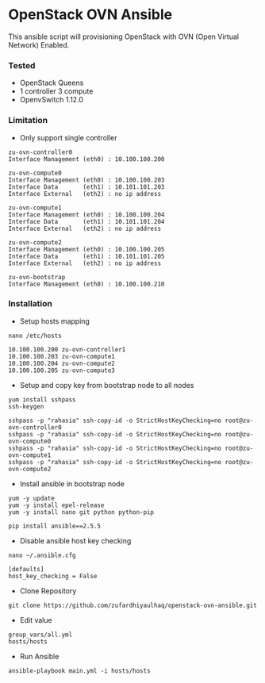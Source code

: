 # OpenStack OVN Ansible
This ansible script will provisioning OpenStack with OVN (Open Virtual Network) Enabled.

### Tested
- OpenStack Queens
- 1 controller 3 compute
- OpenvSwitch 1.12.0

### Limitation
- Only support single controller
```
zu-ovn-controller0
Interface Management (eth0) : 10.100.100.200

zu-ovn-compute0
Interface Management (eth0) : 10.100.100.203
Interface Data       (eth1) : 10.101.101.203
Interface External   (eth2) : no ip address

zu-ovn-compute1
Interface Management (eth0) : 10.100.100.204
Interface Data       (eth1) : 10.101.101.204
Interface External   (eth2) : no ip address

zu-ovn-compute2
Interface Management (eth0) : 10.100.100.205
Interface Data       (eth1) : 10.101.101.205
Interface External   (eth2) : no ip address

zu-ovn-bootstrap
Interface Management (eth0) : 10.100.100.210
```
### Installation
- Setup hosts mapping
```
nano /etc/hosts

10.100.100.200 zu-ovn-controller1
10.100.100.203 zu-ovn-compute1
10.100.100.204 zu-ovn-compute2
10.100.100.205 zu-ovn-compute3
```
- Setup and copy key from bootstrap node to all nodes
```
yum install sshpass
ssh-keygen

sshpass -p "rahasia" ssh-copy-id -o StrictHostKeyChecking=no root@zu-ovn-controller0
sshpass -p "rahasia" ssh-copy-id -o StrictHostKeyChecking=no root@zu-ovn-compute0
sshpass -p "rahasia" ssh-copy-id -o StrictHostKeyChecking=no root@zu-ovn-compute1
sshpass -p "rahasia" ssh-copy-id -o StrictHostKeyChecking=no root@zu-ovn-compute2
```
- Install ansible in bootstrap node
```
yum -y update
yum -y install epel-release
yum -y install nano git python python-pip

pip install ansible==2.5.5
```
-  Disable ansible host key checking
```
nano ~/.ansible.cfg

[defaults]
host_key_checking = False
```
- Clone Repository
```
git clone https://github.com/zufardhiyaulhaq/openstack-ovn-ansible.git
```
- Edit value
```
group_vars/all.yml
hosts/hosts
```
- Run Ansible
```
ansible-playbook main.yml -i hosts/hosts
```